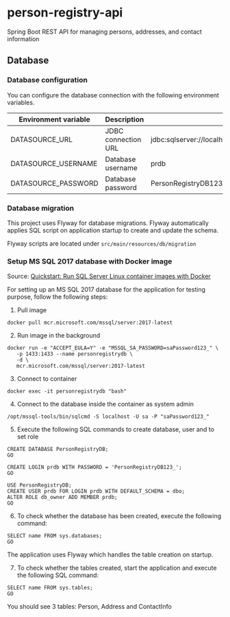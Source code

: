 # person-registry-api

Spring Boot REST API for managing persons, addresses, and contact information

## Database

### Database configuration

You can configure the database connection with the following environment variables.

| Environment variable | Description         | Default value                                                               |
|----------------------|---------------------|-----------------------------------------------------------------------------|
| DATASOURCE_URL       | JDBC connection URL | jdbc:sqlserver://localhost:1433;databaseName=PersonRegistryDB;encrypt=false |
| DATASOURCE_USERNAME  | Database username   | prdb                                                                        |
| DATASOURCE_PASSWORD  | Database password   | PersonRegistryDB123_                                                        |

### Database migration

This project uses Flyway for database migrations.
Flyway automatically applies SQL script on application startup to create and update the schema.

Flyway scripts are located under `src/main/resources/db/migration`

### Setup MS SQL 2017 database with Docker image

Source: [Quickstart: Run SQL Server Linux container images with Docker](https://learn.microsoft.com/en-us/sql/linux/quickstart-install-connect-docker?view=sql-server-2017&tabs=cli&pivots=cs1-bash)

For setting up an MS SQL 2017 database for the application for testing purpose, follow the following steps:

1. Pull image

```shell
docker pull mcr.microsoft.com/mssql/server:2017-latest
```

2. Run image in the background

```shell
docker run -e "ACCEPT_EULA=Y" -e "MSSQL_SA_PASSWORD=saPassword123_" \
   -p 1433:1433 --name personregistrydb \
   -d \
   mcr.microsoft.com/mssql/server:2017-latest
```

3. Connect to container

```shell
docker exec -it personregistrydb "bash"
```

4. Connect to the database inside the container as system admin

```shell
/opt/mssql-tools/bin/sqlcmd -S localhost -U sa -P "saPassword123_"
```

5. Execute the following SQL commands to create database, user and to set role

```shell
CREATE DATABASE PersonRegistryDB;
GO
```

```shell
CREATE LOGIN prdb WITH PASSWORD = 'PersonRegistryDB123_';
GO
```

```shell
USE PersonRegistryDB;
CREATE USER prdb FOR LOGIN prdb WITH DEFAULT_SCHEMA = dbo;
ALTER ROLE db_owner ADD MEMBER prdb;
GO
```

6. To check whether the database has been created, execute the following command:

```shell
SELECT name FROM sys.databases;
GO
```

The application uses Flyway which handles the table creation on startup.

7. To check whether the tables created, start the application and execute the following SQL command:

```shell
SELECT name FROM sys.tables;
GO
```

You should see 3 tables: Person, Address and ContactInfo
